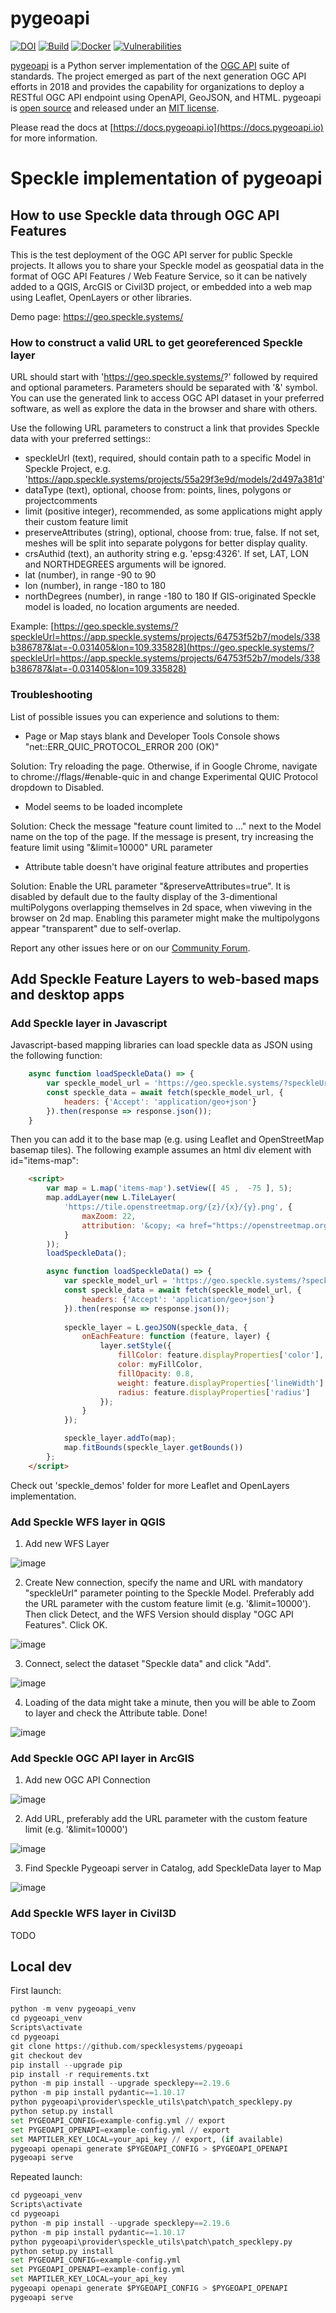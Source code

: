 # pygeoapi

[![DOI](https://zenodo.org/badge/121585259.svg)](https://zenodo.org/badge/latestdoi/121585259)
[![Build](https://github.com/geopython/pygeoapi/actions/workflows/main.yml/badge.svg)](https://github.com/geopython/pygeoapi/actions/workflows/main.yml)
[![Docker](https://github.com/geopython/pygeoapi/actions/workflows/containers.yml/badge.svg)](https://github.com/geopython/pygeoapi/actions/workflows/containers.yml)
[![Vulnerabilities](https://github.com/geopython/pygeoapi/actions/workflows/vulnerabilities.yml/badge.svg)](https://github.com/geopython/pygeoapi/actions/workflows/vulnerabilities.yml)

[pygeoapi](https://pygeoapi.io) is a Python server implementation of the [OGC API](https://ogcapi.ogc.org) suite of standards. The project emerged as part of the next generation OGC API efforts in 2018 and provides the capability for organizations to deploy a RESTful OGC API endpoint using OpenAPI, GeoJSON, and HTML. pygeoapi is [open source](https://opensource.org/) and released under an [MIT license](https://github.com/geopython/pygeoapi/blob/master/LICENSE.md).

Please read the docs at [https://docs.pygeoapi.io](https://docs.pygeoapi.io) for more information.

# Speckle implementation of pygeoapi

## How to use Speckle data through OGC API Features

This is the test deployment of the OGC API server for public Speckle projects. It allows you to share your Speckle model as geospatial data in the format of OGC API Features / Web Feature Service, so it can be natively added to a QGIS, ArcGIS or Civil3D project, or embedded into a web map using Leaflet, OpenLayers or other libraries. 

Demo page: https://geo.speckle.systems/ 

### How to construct a valid URL to get georeferenced Speckle layer
URL should start with 'https://geo.speckle.systems/?' followed by required and optional parameters. Parameters should be separated with '&' symbol. You can use the generated link to access OGC API dataset in your preferred software, as well as explore the data in the browser and share with others. 

Use the following URL parameters to construct a link that provides Speckle data with your preferred settings::
 - speckleUrl (text), required, should contain path to a specific Model in Speckle Project, e.g. 'https://app.speckle.systems/projects/55a29f3e9d/models/2d497a381d'
 - dataType (text), optional, choose from: points, lines, polygons or projectcomments
 - limit (positive integer), recommended, as some applications might apply their custom feature limit
 - preserveAttributes (string), optional, choose from: true, false. If not set, meshes will be split into separate polygons for better display quality.
 - crsAuthid (text), an authority string e.g. 'epsg:4326'. If set, LAT, LON and NORTHDEGREES arguments will be ignored.
 - lat (number), in range -90 to 90
 - lon (number), in range -180 to 180
 - northDegrees (number), in range -180 to 180
If GIS-originated Speckle model is loaded, no location arguments are needed.  

Example: [https://geo.speckle.systems/?speckleUrl=https://app.speckle.systems/projects/64753f52b7/models/338b386787&lat=-0.031405&lon=109.335828](https://geo.speckle.systems/?speckleUrl=https://app.speckle.systems/projects/64753f52b7/models/338b386787&lat=-0.031405&lon=109.335828)


### Troubleshooting

List of possible issues you can experience and solutions to them:

- Page or Map stays blank and Developer Tools Console shows "net::ERR_QUIC_PROTOCOL_ERROR 200 (OK)"

Solution: Try reloading the page. Otherwise, if in Google Chrome, navigate to chrome://flags/#enable-quic in and change Experimental QUIC Protocol dropdown to Disabled.

- Model seems to be loaded incomplete

Solution: Check the message "feature count limited to ..." next to the Model name on the top of the page. If the message is present, try increasing the feature limit using "&limit=10000" URL parameter

- Attribute table doesn't have original feature attributes and properties

Solution: Enable the URL parameter "&preserveAttributes=true". It is disabled by default due to the faulty display of the 3-dimentional multiPolygons overlapping themselves in 2d space, when viweving in the browser on 2d map. Enabling this parameter might make the multipolygons appear "transparent" due to self-overlap. 

Report any other issues here or on our [Community Forum](https://speckle.community/).

## Add Speckle Feature Layers to web-based maps and desktop apps

### Add Speckle layer in Javascript

Javascript-based mapping libraries can load speckle data as JSON using the following function: 

```javascript
    async function loadSpeckleData() => {
        var speckle_model_url = 'https://geo.speckle.systems/?speckleUrl=https://app.speckle.systems/projects/344f803f81/models/5582ab673e&datatype=polygons';
        const speckle_data = await fetch(speckle_model_url, {
            headers: {'Accept': 'application/geo+json'}
        }).then(response => response.json());
    }
```

Then you can add it to the base map (e.g. using Leaflet and OpenStreetMap basemap tiles). The following example assumes an html div element with id="items-map":

```html
    <script>
        var map = L.map('items-map').setView([ 45 ,  -75 ], 5);
        map.addLayer(new L.TileLayer(
            'https://tile.openstreetmap.org/{z}/{x}/{y}.png', {
                maxZoom: 22,
                attribution: '&copy; <a href="https://openstreetmap.org/copyright">OpenStreetMap contributors</a> &copy; Data: <a href="https://speckle.systems/">Speckle Systems</a>'
            }
        ));
        loadSpeckleData();

        async function loadSpeckleData() => {
            var speckle_model_url = 'https://geo.speckle.systems/?speckleUrl=https://app.speckle.systems/projects/344f803f81/models/5582ab673e&datatype=polygons';
            const speckle_data = await fetch(speckle_model_url, {
                headers: {'Accept': 'application/geo+json'}
            }).then(response => response.json());
            
            speckle_layer = L.geoJSON(speckle_data, {
                onEachFeature: function (feature, layer) {
                    layer.setStyle({
                        fillColor: feature.displayProperties['color'],
                        color: myFillColor,
                        fillOpacity: 0.8,
                        weight: feature.displayProperties['lineWidth'],
                        radius: feature.displayProperties['radius']
                    });
                }
            });

            speckle_layer.addTo(map);
            map.fitBounds(speckle_layer.getBounds())
        };
    </script>
```

Check out 'speckle_demos' folder for more Leaflet and OpenLayers implementation.

### Add Speckle WFS layer in QGIS
1. Add new WFS Layer

![image](https://github.com/user-attachments/assets/ea168853-dc97-43bf-b9f2-4d0244addb01)

2. Create New connection, specify the name and URL with mandatory "speckleUrl" parameter pointing to the Speckle Model. Preferably add the URL parameter with the custom feature limit (e.g. '&limit=10000'). Then click Detect, and the WFS Version should display "OGC API Features". Click OK.

![image](https://github.com/user-attachments/assets/8bf9f164-bdb1-455e-8298-f0c1d5dd324d)

3. Connect, select the dataset "Speckle data" and click "Add".

![image](https://github.com/user-attachments/assets/73c97729-f3b3-4192-a4cf-667ba147fc6f)

4. Loading of the data might take a minute, then you will be able to Zoom to layer and check the Attribute table. Done! 

![image](https://github.com/user-attachments/assets/0708c64e-b063-4f55-b9f4-e791fc32da95)


### Add Speckle OGC API layer in ArcGIS

1. Add new OGC API Connection

![image](https://github.com/user-attachments/assets/8ae33828-93de-428d-81f8-c6115bf05d72)

2. Add URL, preferably add the URL parameter with the custom feature limit (e.g. '&limit=10000')

![image](https://github.com/user-attachments/assets/37f52ad5-b312-4292-b760-fb8c4091a45f)

3. Find Speckle Pygeoapi server in Catalog, add SpeckleData layer to Map

![image](https://github.com/user-attachments/assets/9e8461c6-a3f3-4d4c-8777-1e17f2a2f528)


### Add Speckle WFS layer in Civil3D

TODO

## Local dev
First launch:
```python
python -m venv pygeoapi_venv
cd pygeoapi_venv
Scripts\activate
cd pygeoapi
git clone https://github.com/specklesystems/pygeoapi
git checkout dev
pip install --upgrade pip
pip install -r requirements.txt
python -m pip install --upgrade specklepy==2.19.6
python -m pip install pydantic==1.10.17
python pygeoapi\provider\speckle_utils\patch\patch_specklepy.py
python setup.py install
set PYGEOAPI_CONFIG=example-config.yml // export
set PYGEOAPI_OPENAPI=example-config.yml // export
set MAPTILER_KEY_LOCAL=your_api_key // export, (if available)
pygeoapi openapi generate $PYGEOAPI_CONFIG > $PYGEOAPI_OPENAPI
pygeoapi serve
```

Repeated launch:
```python
cd pygeoapi_venv
Scripts\activate
cd pygeoapi
python -m pip install --upgrade specklepy==2.19.6
python -m pip install pydantic==1.10.17
python pygeoapi\provider\speckle_utils\patch\patch_specklepy.py
python setup.py install
set PYGEOAPI_CONFIG=example-config.yml
set PYGEOAPI_OPENAPI=example-config.yml
set MAPTILER_KEY_LOCAL=your_api_key
pygeoapi openapi generate $PYGEOAPI_CONFIG > $PYGEOAPI_OPENAPI
pygeoapi serve

```

